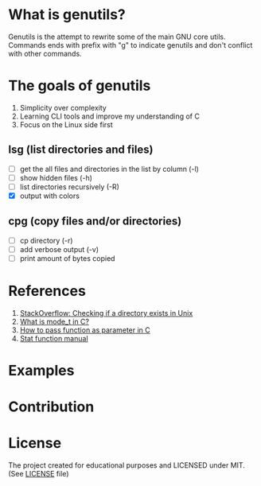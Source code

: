 # What is genutils?

Genutils is the attempt to rewrite some of the main GNU core utils.
Commands ends with prefix with "g" to indicate genutils and don't conflict with other commands.

# The goals of genutils

1. Simplicity over complexity
2. Learning CLI tools and improve my understanding of C
3. Focus on the Linux side first

## lsg (list directories and files)

- [ ] get the all files and directories in the list by column (-l)
- [ ] show hidden files (-h)
- [ ] list directories recursively (-R)
- [x] output with colors

## cpg (copy files and/or directories)

- [ ] cp directory (-r)
- [ ] add verbose output (-v)
- [ ] print amount of bytes copied

# References

1. [StackOverflow: Checking if a directory exists in Unix](https://stackoverflow.com/questions/3828192/checking-if-a-directory-exists-in-unix-system-call)
2. [What is mode_t in C?](https://jameshfisher.com/2017/02/24/what-is-mode_t/)
3. [How to pass function as parameter in C](https://stackoverflow.com/questions/9410/how-do-you-pass-a-function-as-a-parameter-in-c)
4. [Stat function manual](https://pubs.opengroup.org/onlinepubs/7908799/xsh/sysstat.h.html)

# Examples

# Contribution



# License

The project created for educational purposes and LICENSED under MIT. (See [LICENSE](LICENSE) file)